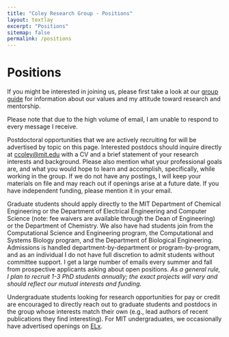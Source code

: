 ```yaml
---
title: "Coley Research Group - Positions"
layout: textlay
excerpt: "Positions"
sitemap: false
permalink: /positions
---
```


# Positions

If you might be interested in joining us, please first take a look at our [group guide](https://docs.google.com/document/d/1K10WS0Bey9AGr17bpiak-A1dhQrkv5BBsQrsrwQ-H2g/) for information about our values and my attitude toward research and mentorship. 

Please note that due to the high volume of email, I am unable to respond to every message I receive.

Postdoctoral opportunities that we are actively recruiting for will be advertised by topic on this page. Interested postdocs should inquire directly at [ccoley@mit.edu](mailto:ccoley@mit.edu) with a CV and a brief statement of your research interests and background. Please also mention what your professional goals are, and what you would hope to learn and accomplish, specifically, while working in the group. If we do not have any postings, I will keep your materials on file and may reach out if openings arise at a future date. If you have independent funding, please mention it in your email.

Graduate students should apply directly to the MIT Department of Chemical Engineering or the Department of Electrical Engineering and Computer Science (note: fee waivers are available through the Dean of Engineering) or the Department of Chemistry. We also have had students join from the Computational Science and Engineering program, the Computational and Systems Biology program, and the Department of Biological Engineering. Admissions is handled department-by-department or program-by-program, and as an individual I do not have full discretion to admit students without committee support.  I get a large number of emails every summer and fall from prospective applicants asking about open positions. _As a general rule, I plan to recruit 1-3 PhD students annually; the exact projects will vary and should reflect our mutual interests and funding._  

Undergraduate students looking for research opportunities for pay or credit are encouraged to directly reach out to graduate students and postdocs in the group whose interests match their own (e.g., lead authors of recent publications they find interesting). For MIT undergraduates, we occasionally have advertised openings on [ELx](https://elx.mit.edu/).
